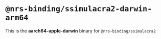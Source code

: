 # `@nrs-binding/ssimulacra2-darwin-arm64`

This is the **aarch64-apple-darwin** binary for `@nrs-binding/ssimulacra2`
